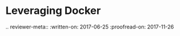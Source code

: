 # Leveraging Docker

.. reviewer-meta::
   :written-on: 2017-06-25
   :proofread-on: 2017-11-26

  [Docker]: https://www.docker.com
  [Docker for Mac]: https://store.docker.com/editions/community/docker-ce-desktop-mac
  [Docker for Windows]: https://store.docker.com/editions/community/docker-ce-desktop-windows
  [docker-toolkits]: https://www.docker.com/community-edition
  [osxfs]: https://docs.docker.com/docker-for-mac/osxfs/
